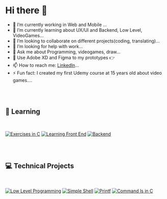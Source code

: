 # Hi there 👋

<!--
**ToqYang/ToqYang** is a ✨ _special_ ✨ repository because its `README.md` (this file) appears on your GitHub profile.

Here are some ideas to get you started:
-->

- 🔭 I’m currently working in Web and Mobile ...
- 🌱 I’m currently learning about UX/UI and Backend, Low Level, VideoGames...
- 👯 I’m looking to collaborate on different projects(coding, translating)...
- 🤔 I’m looking for help with work...
- 💬 Ask me about Programming, videogames, draw...
- 🎨 Use Adobe XD and Figma to my prototypes 👉
- 📫 How to reach me: [LinkedIn](www.linkedin.com/in/toqyang)...
- ⚡ Fun fact: I created my first Udemy course at 15 years old about video games....


<br/>
<br/>

## 📖 Learning

<br/>

[![Exercises in C](https://github-readme-stats.vercel.app/api/pin/?username=ToqYang&repo=BookExercise)](https://github.com/ToqYang/BookExercise)
[![Learning Front End](https://github-readme-stats.vercel.app/api/pin/?username=ToqYang&repo=holbertonschool-web_front_end)](https://github.com/anuraghazra/github-readme-stats)
[![Backend](https://github-readme-stats.vercel.app/api/pin/?username=ToqYang&repo=holbertonschool-web_back_end)](https://github.com/anuraghazra/github-readme-stats)

<br/>
<br/>

## 💻 Technical Projects

<br/>

[![Low Level Programming](https://github-readme-stats.vercel.app/api/pin/?username=ToqYang&repo=holbertonschool-low_level_programming)](https://github.com/anuraghazra/github-readme-stats)
[![Simple Shell](https://github-readme-stats.vercel.app/api/pin/?username=ToqYang&repo=simple_shell)](https://github.com/anuraghazra/github-readme-stats)
[![Printf](https://github-readme-stats.vercel.app/api/pin/?username=ToqYang&repo=printf)](https://github.com/anuraghazra/github-readme-stats)
[![Command ls in C](https://github-readme-stats.vercel.app/api/pin/?username=ToqYang&repo=holbertonschool-system_linux)](https://github.com/anuraghazra/github-readme-stats)


